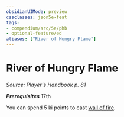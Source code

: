 ```yaml
---
obsidianUIMode: preview
cssclasses: json5e-feat
tags:
- compendium/src/5e/phb
- optional-feature/ed
aliases: ["River of Hungry Flame"]
---
```

# River of Hungry Flame
*Source: Player's Handbook p. 81*  

***Prerequisites*** 17th

You can spend 5 ki points to cast [wall of fire](compendium/spells/wall-of-fire.md).